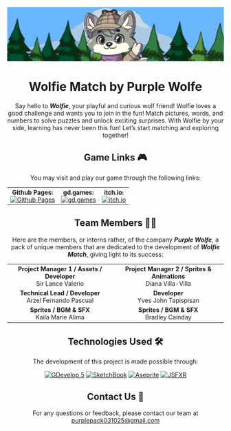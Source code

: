 <div align="center">
  <a href="https://purple-wolfe.itch.io/wolfie-match">
    <img src="https://github.com/Valerio-SirLance/Wolfie_Match/blob/main/wolfie-match-header.svg" alt="Wolfie Match Header" width="max-content" padding="0"/>
  </a>

  # Wolfie Match by Purple Wolfe

  Say hello to **_Wolfie_**, your playful and curious wolf friend! Wolfie loves a good challenge and wants you to join in the fun! Match pictures, words, and numbers to solve puzzles and unlock exciting surprises. With Wolfie by your side, learning has never been this fun! Let’s start matching and exploring together!
  
  ## Game Links 🎮

  You may visit and play our game through the following links:

  <table align="center"; margin: auto;">
    <tr>
      <td align="center">
        <strong>Github Pages:</strong><br>
        <a href="https://valerio-sirlance.github.io/Wolfie_Match/">
          <img src="https://img.shields.io/badge/Github%20Pages-Visit%20Here-black" alt="Github Pages">
        </a>
      </td>
      <td align="center">
        <strong>gd.games:</strong><br>
        <a href="https://gd.games/purplewolfe/wolfie-match">
          <img src="https://img.shields.io/badge/gd.games-Visit%20Here-navy" alt="gd.games">
        </a>
      </td>
      <td align="center">
        <strong>itch.io:</strong><br>
        <a href="https://purple-wolfe.itch.io/wolfie-match">
          <img src="https://img.shields.io/badge/itch.io-Visit%20Here-red" alt="itch.io">
        </a>
      </td>
    </tr>
  </table>


  ## Team Members 👨‍💻

  Here are the members, or interns rather, of the company **_Purple Wolfe_**, a pack of unique members that are dedicated to the development of **_Wolfie Match_**, giving light to its success:
  
  <table align="center">
  <tr>
    <td align="center"><strong>Project Manager 1 / Assets / Developer</strong><br>Sir Lance Valerio</td>
    <td align="center"><strong>Project Manager 2 / Sprites & Animations</strong><br>Diana Villa-Villa</td>
  </tr>
  <tr>
    <td align="center"><strong>Technical Lead / Developer</strong><br>Arzel Fernando Pascual</td>
    <td align="center"><strong>Developer</strong><br>Yves John Tapispisan</td>
  </tr>
  <tr>
    <td align="center"><strong>Sprites / BGM & SFX</strong><br>Kaila Marie Alima</td>
    <td align="center"><strong>Sprites / BGM & SFX</strong><br>Bradley Cainday</td>
  </tr>
</table>
  
  
  ## Technologies Used 🛠️

  The development of this project is made possible through:
  
  [![GDevelop 5](https://img.shields.io/badge/GDevelop%205-4285F4?style=flat)](https://gdevelop.io/)
  [![SketchBook](https://img.shields.io/badge/SketchBook-F04717?style=flat&logo=autodesk&logoColor=white)](https://www.sketchbook.com/)
  [![Aseprite](https://img.shields.io/badge/Aseprite-7D929E?style=flat&logo=aseprite&logoColor=white)](https://www.aseprite.org/)
  [![JSFXR](https://img.shields.io/badge/JSFXR-FF4500?style=flat&logo=jsfxr&logoColor=white)](https://sfxr.me/)


  ## Contact Us 📧
  
  For any questions or feedback, please contact our team at purplepack031025@gmail.com
  
</div>
